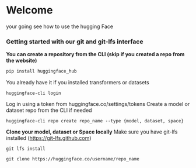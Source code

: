 
# Welcome

your going see how to use the hugging Face

### Getting started with our git and git-lfs interface

**You can create a repository from the CLI (skip if you created a repo from the website)**

```cmd
pip install huggingface_hub
```
You already have it if you installed transformers or datasets
```
huggingface-cli login
```
Log in using a token from huggingface.co/settings/tokens
Create a model or dataset repo from the CLI if needed
```
huggingface-cli repo create repo_name --type {model, dataset, space}
```

**Clone your model, dataset or Space locally**
Make sure you have git-lfs installed
(https://git-lfs.github.com)
```
git lfs install
```
```
git clone https://huggingface.co/username/repo_name
```
